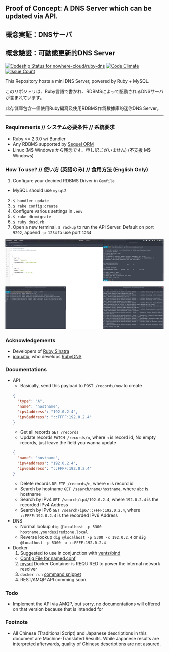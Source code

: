 ## Proof of Concept: A DNS Server which can be updated via API.
## 概念実証：DNSサーバ
## 概念驗證：可動態更新的DNS Server

[ ![Codeship Status for nowhere-cloud/ruby-dns](https://app.codeship.com/projects/357cff70-dab0-0134-84fb-369bc7fb7901/status?branch=master)](https://app.codeship.com/projects/203786) [![Code Climate](https://codeclimate.com/github/nowhere-cloud/ruby-dns/badges/gpa.svg)](https://codeclimate.com/github/nowhere-cloud/ruby-dns) [![Issue Count](https://codeclimate.com/github/nowhere-cloud/ruby-dns/badges/issue_count.svg)](https://codeclimate.com/github/nowhere-cloud/ruby-dns)

This Repository hosts a mini DNS Server, powered by Ruby + MySQL.

このリポジトリは、Ruby言語で書かれ、RDBMSによって駆動されるDNSサーバが含まれています。

此存儲庫包含一個使用Ruby編寫及使用RDBMS作爲數據庫的迷你DNS Server。

---

### Requirements // システム必要条件 // 系統要求
* Ruby >= 2.3.0 w/ Bundler
* Any RDBMS supported by [Sequel ORM](http://sequel.jeremyevans.net/)
* Linux (M$ Windows から残念です、申し訳ございません) (不支援 M$ Windows)

### How To use? // 使い方 (英語のみ) // 食用方法 (English Only)
1. Configure your decided RDBMS Driver in `Gemfile`
  * MySQL should use `mysql2`
2. `$ bundler update`
3. `$ rake config:create`
4. Configure various settings in `.env`
3. `$ rake db:migrate`
4. `$ ruby dnsd.rb`
5. Open a new terminal, `$ rackup` to run the API Server. Default on port `9292`, append `-p 1234` to use port `1234`

![Screenshot](screenshot.png?raw=true)
### Acknowledgements
* Developers of [Ruby Sinatra](http://www.sinatrarb.com/)
* [ioquatix](https://github.com/ioquatix/), who develops [RubyDNS](https://github.com/ioquatix/rubydns)

### Documentations
* API
  * Basically, send this payload to `POST /records/new` to create
  ```json
  {
    "type": "A",
    "name": "hostname",
    "ipv4address": "192.0.2.4",
    "ipv6address": "::FFFF:192.0.2.4"
  }
  ```
  * Get all records `GET /records`
  * Update records `PATCH /records/n`, where `n` is record id, No empty records, just leave the field you wanna update
  ```json
  {
    "name": "hostname",
    "ipv4address": "192.0.2.4",
    "ipv6address": "::FFFF:192.0.2.4"
  }
  ```
  * Delete records `DELETE /records/n`, where `n` is record id
  * Search by hostname `GET /search/name/hostname`, where `abc` is hostname
  * Search by IPv4 `GET /search/ip4/192.0.2.4`, where `192.0.2.4` is the recorded IPv4 Address
  * Search by IPv6 `GET /search/ip6/::FFFF:192.0.2.4`, where `::FFFF:192.0.2.4` is the recorded IPv6 Address
* DNS
  * Normal lookup `dig @localhost -p 5300 hostname.yourdesiredzone.local`
  * Reverse lookup `dig @localhost -p 5300 -x 192.0.2.4` or `dig @localhost -p 5300 -x ::FFFF:192.0.2.4`
* Docker
  1. Suggested to use in conjunction with [ventz/bind](https://hub.docker.com/r/ventz/bind/)
    * [Config File for named.conf](https://github.com/nowhere-cloud/ruby-dns/wiki/Sample-Cache-Server-Config-File)
  2. [mysql](https://hub.docker.com/_/mysql/) Docker Container is REQUIRED to power the internal network resolver
  3. `docker run` [command snippet](https://github.com/nowhere-cloud/ruby-dns/wiki/Docker-Run-Command)
  4. REST/AMQP API comming soon.


### Todo
* Implement the API via AMQP, but sorry, no documentations will offered on that version because that is intended for

### Footnote
* All Chinese (Traditional Script) and Japanese descriptions in this document are Machine-Translated Results.
While Japanese results are interpreted afterwards, quality of Chinese descriptions are not assured.
